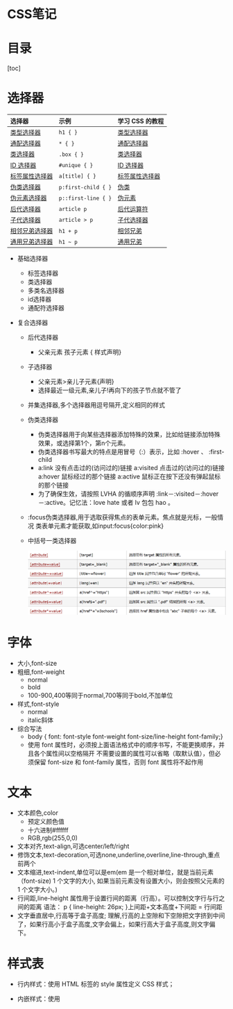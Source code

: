 # CSS笔记

# 目录

[toc]



# 选择器

| 选择器                                                       | 示例                | 学习 CSS 的教程                                              |
| :----------------------------------------------------------- | :------------------ | :----------------------------------------------------------- |
| [类型选择器](https://developer.mozilla.org/zh-CN/docs/Web/CSS/Type_selectors) | `h1 { }`            | [类型选择器](https://developer.mozilla.org/zh-CN/docs/user:chrisdavidmills/CSS_Learn/CSS_Selectors/Type_Class_and_ID_Selectors#Type_selectors) |
| [通配选择器](https://developer.mozilla.org/zh-CN/docs/Web/CSS/Universal_selectors) | `* { }`             | [通配选择器](https://developer.mozilla.org/zh-CN/docs/user:chrisdavidmills/CSS_Learn/CSS_Selectors/Type_Class_and_ID_Selectors#The_universal_selector) |
| [类选择器](https://developer.mozilla.org/zh-CN/docs/Web/CSS/Class_selectors) | `.box { }`          | [类选择器](https://developer.mozilla.org/zh-CN/docs/user:chrisdavidmills/CSS_Learn/CSS_Selectors/Type_Class_and_ID_Selectors#Class_selectors) |
| [ID 选择器](https://developer.mozilla.org/zh-CN/docs/Web/CSS/ID_selectors) | `#unique { }`       | [ID 选择器](https://developer.mozilla.org/zh-CN/docs/user:chrisdavidmills/CSS_Learn/CSS_Selectors/Type_Class_and_ID_Selectors#ID_Selectors) |
| [标签属性选择器](https://developer.mozilla.org/zh-CN/docs/Web/CSS/Attribute_selectors) | `a[title] { }`      | [标签属性选择器](https://developer.mozilla.org/zh-CN/docs/User:chrisdavidmills/CSS_Learn/CSS_Selectors/Attribute_selectors) |
| [伪类选择器](https://developer.mozilla.org/zh-CN/docs/Web/CSS/Pseudo-classes) | `p:first-child { }` | [伪类](https://developer.mozilla.org/zh-CN/docs/User:chrisdavidmills/CSS_Learn/CSS_Selectors/Pseuso-classes_and_Pseudo-elements#What_is_a_pseudo-class) |
| [伪元素选择器](https://developer.mozilla.org/zh-CN/docs/Web/CSS/Pseudo-elements) | `p::first-line { }` | [伪元素](https://developer.mozilla.org/zh-CN/docs/User:chrisdavidmills/CSS_Learn/CSS_Selectors/Pseuso-classes_and_Pseudo-elements#What_is_a_pseudo-element) |
| [后代选择器](https://developer.mozilla.org/zh-CN/docs/Web/CSS/Descendant_combinator) | `article p`         | [后代运算符](https://developer.mozilla.org/zh-CN/docs/User:chrisdavidmills/CSS_Learn/CSS_Selectors/Combinators#Descendant_Selector) |
| [子代选择器](https://developer.mozilla.org/zh-CN/docs/Web/CSS/Child_combinator) | `article > p`       | [子代选择器](https://developer.mozilla.org/zh-CN/docs/User:chrisdavidmills/CSS_Learn/CSS_Selectors/Combinators#Child_combinator) |
| [相邻兄弟选择器](https://developer.mozilla.org/zh-CN/docs/Web/CSS/Adjacent_sibling_combinator) | `h1 + p`            | [相邻兄弟](https://developer.mozilla.org/zh-CN/docs/User:chrisdavidmills/CSS_Learn/CSS_Selectors/Combinators#Adjacent_sibling) |
| [通用兄弟选择器](https://developer.mozilla.org/zh-CN/docs/Web/CSS/General_sibling_combinator) | `h1 ~ p`            | [通用兄弟](https://developer.mozilla.org/zh-CN/docs/User:chrisdavidmills/CSS_Learn/CSS_Selectors/Combinators#General_sibling) |

- 基础选择器

  - 标签选择器
  - 类选择器
  - 多类名选择器
  - id选择器
  - 通配符选择器

- 复合选择器

  - 后代选择器

    - 父亲元素 孩子元素 { 样式声明}

  - 子选择器

    - 父亲元素>亲儿子元素{声明}
    - 选择最近一级元素,亲儿子!再向下的孩子节点就不管了

  - 并集选择器,多个选择器用逗号隔开,定义相同的样式

  - 伪类选择器

    - 伪类选择器用于向某些选择器添加特殊的效果，比如给链接添加特殊效果，或选择第1个，第n个元素。
    - 伪类选择器书写最大的特点是用冒号（:）表示，比如 :hover 、 :first-child
    - a:link 没有点击过的(访问过的)链接 a:visited 点击过的(访问过的)链接 a:hover 鼠标经过的那个链接 a:active 鼠标正在按下还没有弹起鼠标的那个链接
    - 为了确保生效，请按照 LVHA 的循顺序声明 :link－:visited－:hover－:active。记忆法：love hate 或者 lv 包包 hao 。

  - :focus伪类选择器,用于选取获得焦点的表单元素。焦点就是光标，一般情况 类表单元素才能获取,如input:focus{color:pink}

  - 中括号一类选择器

    ![image-20221224115530707](img/image-20221224115530707.png)

# 字体

- 大小,font-size
- 粗细,font-weight
  - normal
  - bold
  - 100-900,400等同于normal,700等同于bold,不加单位
- 样式,font-style
  - normal
  - italic斜体
- 综合写法
  - body { font: font-style font-weight font-size/line-height font-family;}
  - 使用 font 属性时，必须按上面语法格式中的顺序书写，不能更换顺序，并且各个属性间以空格隔开 不需要设置的属性可以省略（取默认值），但必须保留 font-size 和 font-family 属性，否则 font 属性将不起作用

# 文本

- 文本颜色,color
  - 预定义颜色值
  - 十六进制#ffffff
  - RGB,rgb(255,0,0)
- 文本对齐,text-align,可选center/left/right
- 修饰文本,text-decoration,可选none,underline,overline,line-through,重点前两个
- 文本缩进,text-indent,单位可以是em(em 是一个相对单位，就是当前元素（font-size) 1 个文字的大小, 如果当前元素没有设置大小，则会按照父元素的 1 个文字大小。)
- 行间距,line-height 属性用于设置行间的距离（行高）。可以控制文字行与行之间的距离 语法： p { line-height: 26px; }上间距+文本高度+下间距 = 行间距
- 文字垂直居中,行高等于盒子高度; 理解,行高的上空隙和下空隙把文字挤到中间了，如果行高小于盒子高度,文字会偏上，如果行高大于盒子高度,则文字偏下。

# 样式表

- 行内样式：使用 HTML 标签的 style 属性定义 CSS 样式；

- 内嵌样式：使用 <style> 标签在 HTML 文档头部（<head> 和 <head> 之间）定义 CSS 样式；

- 链接式：使用 <link> 标签引入外部 CSS 样式表文件。

  <link href="index.css" type="text/css" rel="stylesheet" />

- 导入式：使用 @import 命令导入外部 CSS 样式表文件。

# emmet语法

- 生成标签
  - 标签名,tab键
  - 多个相同标签,div*3
  - 父子关系ul>li
  - 兄弟关系,div+p
  - 类名.demo
  - id名,#app
  - 自增符号
- 生成css样式

# 元素显示模式

- 块元素

  - ```
    <h1>~<h6>、<p>、<div>、<ul>、<ol>、<li>标签是最典型的块元素
    ```

  - 比较霸道，自己独占一行。

  - 高度，宽度、外边距以及内边距都可以控制。

  - 宽度默认是容器（父级宽度）的100%。

  - 是一个容器及盒子，里面可以放行内或者块级元素。

  - 文字类的元素内不能放块级元素,如p,h1标签内不能放div,只有文字才成段落，因此p标签里**不能放块级元素**，同理 `<h1>`~`<h6><dt>`内都不能放其他块级元素。

- 行内元素

  - ```
    <a>、<strong>、<b>、<em>、<i>、<del>、<s>、<ins>、<u>、<span>标签是最典型的块元素
    ```

  - 相邻行内元素在一行上，一行可以显示多个。

  - 高、宽直接设置是无效的。

  - 默认宽度就是它本身内容的宽度。

  - 行内元素只能容纳文本或其他行内元素。
    **注意：** 链接里面不能再放链接 特殊情况链接 里面可以放块级元素，但是给 转换一下块级模式最安全

  - 链接 `<a>`里边不能再放链接。

- 行内块元素

  - ```
    <img />、<input />、<td>
    ```

  - 和相邻行内元素（行内块）在一行上，但是他们之间会有空白缝隙。

  - 一行可以显示多个（行内元素特点）。

  - 默认宽度就是它本身内容的宽度（行内元素特点）。

  - 高度，行高、外边距以及内边距都可以控制（块级元素特点）。

- 显示模式转换

  - 转换为块元素：display:block;
  - 转换为行内元素：display:inline;
  - 转换为行内块：display: inline-block;

# 背景

- 颜色,background-color,元素背景颜色默认值是 transparent（透明）
- 背景颜色半透明,rgba(0,0,0,0.3)最后一个参数是 alpha 透明度，取值范围在 0~1之间- 前面三个参数为颜色，(0,0,0)为黑色- 我们习惯把 0.3 的 0 省略掉，写为 background: rgba(0, 0, 0, .3);
- 图片,background-image 定义元素的背景图片,
  - back-ground-image:none | url(url)
  - 路径不要加引号
- 平铺,background-repeat 设置元素背景图像的平铺
  - repeat,no-repeat,repeat-x,repeat-y
- 位置,background-position 属性可以改变图片在背景中的位置
  - background-position:x y;
  - 坐标系
- 背景颜色渐变linear-gradient![image-20221224143837279](img/image-20221224143837279.png)
- 固定,background-attachment 属性设置背景图像是否固定或者随着页面的其余部分滚动。
- 合起来,background: 背景颜色 背景图片地址 背景平铺 背景图像滚动 背景图片位置;

# 三大特性

- 层叠性,最后一个为准
- 继承性,子标签会继承父标签的某些样式（text-，font-，line-这些元素开头的可以继承，以及color属性）行高可以跟单位也可以不跟单位- 如果子元素没有设置行高，则会继承父元素的行高为 1.5- 此时子元素的行高是：当前子元素的文字大小font-side * 1.5- body 行高 1.5 这样写法最大的优势就是里面子元素可以根据自己文字大小自动调整行高
- 优先级
  - 当同一个元素指定多个选择器，就会有优先级的产生。
  - <img src="img/c9ba65df30488471c60340d12cfc1fa6.png" alt="1571490129794">
  - 不会有进位,从左向右比较
  - 符合选择器权重叠加

# 网页布局

- 先准备好相关的网页元素，网页元素基本都是盒子 Box 。
- 利用 CSS 设置好盒子样式，然后摆放到相应位置。
- 往盒子里面装内容
- 三大核心
  - 盒模型,浮动,定位

# 盒模型

- <img src="img/2148da15b0e6ba7b206442ccb5ff9624.png" alt="1571492536942">

- content

  - 

- padding

  - 不允许为负

- border

  -  border: 1px solid red;  

- margin

  ```css
  /* 应用于所有边 */
  margin: 1em;
  margin: -3px;
  
  /* 上边下边 | 左边右边 */
  margin: 5% auto;
  
  /* 上边 | 左边右边 | 下边 */
  margin: 1em auto 2em;
  
  /* 上边 | 右边 | 下边 | 左边 */
  margin: 2px 1em 0 auto;
  
  /* 全局值 */
  margin: inherit;
  margin: initial;
  margin: unset;
  
  ```

  

# 浮动

# 定位

- 固定定位的盒子必须有宽度

# 动画

# css命名规范

```css
常用的CSS命名规则
头：header　　内容：content/container　　尾：footer　　导航：nav　　侧栏：sidebar
栏目：column　　页面外围控制整体布局宽度：wrapper　　左右中：left right center
登录条：loginbar　　标志：logo　　广告：banner　　页面主体：main　　热点：hot
新闻：news　　下载：download　　子导航：subnav　　菜单：menu
子菜单：submenu　　搜索：search　　友情链接：friendlink　　页脚：footer
版权：copyright　　滚动：scroll　　内容：content　　标签页：tab
文章列表：list　　提示信息：msg　　小技巧：tips　　栏目标题：title
加入：joinus　　指南：guild　　服务：service　　注册：regsiter
状态：status　　投票：vote　　合作伙伴：partner
(1)页面结构
容器: container　　页头：header　　内容：content/container
页面主体：main　　页尾：footer　　导航：nav
侧栏：sidebar　　栏目：column　　页面外围控制整体布局宽度：wrapper
左右中：left right center
(2)导航
导航：nav　　主导航：mainbav　　子导航：subnav
顶导航：topnav　　边导航：sidebar　　左导航：leftsidebar
右导航：rightsidebar　　菜单：menu　　子菜单：submenu
标题: title　　摘要: summary
(3)功能
标志：logo　　广告：banner　　登陆：login　　登录条：loginbar
注册：regsiter　　搜索：search　　功能区：shop
标题：title　　加入：joinus 　状态：status　　按钮：btn
滚动：scroll　　标签页：tab　　文章列表：list　　提示信息：msg
当前的: current　　小技巧：tips　　图标: icon　　注释：note
指南：guild　服务：service　　热点：hot　　新闻：news
下载：download　　投票：vote　　合作伙伴：partner
友情链接：link　　版权：copyright
```

# 注意事项

- 语义，不要div一把梭，seo优化
- 居中对齐
  - 块级元素水平居中，给定宽度，水平margin为auto
  - 文字水平居中，text-align: center;
  - 文字垂直居中，行高等于块高；
  - 图片元素默认和文字基线对齐，需要对图片元素设置vertical-align: middle;（去除图片到顶端的缝隙）
- margin塌陷，父盒子overflow：hidden
- 开始时，可以给个背景颜色帮助识别
- 链接给个< a >标签，里面放东西，更好的语义；div增加一个click也ok

## 单列布局

### 效果

![image-20221217170111739](C:\Users\高明岩\AppData\Roaming\Typora\typora-user-images\image-20221217170111739.png)

### 原理

盒子水平居中显示,指定宽度后,margin:0 auto即可

### 实现

### 细节

width与max-width

通常有公共版心,单独抽一个类出来

## 两列自适应布局

**两列自适应布局是指一列由内容撑开，另一列撑满剩余宽度的布局方式**



固定侧边栏怎么实现

父盒子确定位置

## 三栏布局

## 粘连布局

## 等高布局

## 圣杯布局

定义：两侧固定宽度，中间自适应

flex做法，中间盒子flex:1占据全部份数

## 组件做法

焦点图，直接和父盒子一样宽

如何写一个固定定位置顶的搜索栏

![image-20221223163103338](C:\Users\高明岩\AppData\Roaming\Typora\typora-user-images\image-20221223163103338.png)

固定定位如何居中对齐，首先找到50%，然后transform，兼容性写法